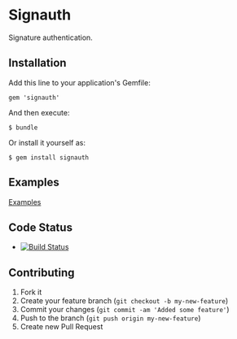 # Signauth

Signature authentication.

## Installation

Add this line to your application's Gemfile:

    gem 'signauth'

And then execute:

    $ bundle

Or install it yourself as:

    $ gem install signauth

## Examples

[Examples](https://github.com/arukoh/signauth/wiki/Examples)

## Code Status

* [![Build Status](https://travis-ci.org/arukoh/signauth.png?branch=master)](https://travis-ci.org/arukoh/signauth)

## Contributing

1. Fork it
2. Create your feature branch (`git checkout -b my-new-feature`)
3. Commit your changes (`git commit -am 'Added some feature'`)
4. Push to the branch (`git push origin my-new-feature`)
5. Create new Pull Request
